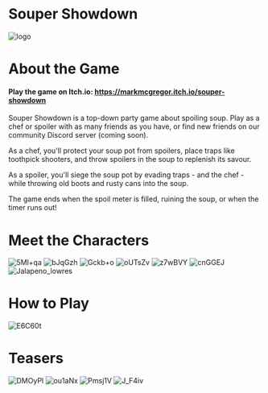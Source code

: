 # Souper Showdown
![logo](https://user-images.githubusercontent.com/20271000/164370595-356c7322-f7e1-42b2-ac92-65993e272f3b.png)

# About the Game
#### Play the game on Itch.io: https://markmcgregor.itch.io/souper-showdown
Souper Showdown is a top-down party game about spoiling soup. Play as a chef or spoiler with as many friends as you have, or find new friends on our community Discord server (coming soon).

As a chef, you'll protect your soup pot from spoilers, place traps like toothpick shooters, and throw spoilers in the soup to replenish its savour.

As a spoiler, you'll siege the soup pot by evading traps - and the chef - while throwing old boots and rusty cans into the soup.

The game ends when the spoil meter is filled, ruining the soup, or when the timer runs out!

# Meet the Characters
![5Ml+qa](https://user-images.githubusercontent.com/60266939/164296743-1e58220a-2602-4443-9096-55bc66c5c4ad.gif)
![bJqGzh](https://user-images.githubusercontent.com/60266939/164296760-48b5c07e-adba-4121-81cc-0a8025ee9d3f.gif)
![Gckb+o](https://user-images.githubusercontent.com/60266939/164297031-92761f42-2f04-4d96-8a65-fb48d131f733.gif)
![oUTsZv](https://user-images.githubusercontent.com/60266939/164297044-1e940deb-d50d-4b61-84d2-7e1298716577.gif)
![z7wBVY](https://user-images.githubusercontent.com/60266939/164297054-150773f3-5eb5-4696-8502-c462be7705b4.gif)
![cnGGEJ](https://user-images.githubusercontent.com/60266939/164297060-c5c8789a-9b2c-4ba0-b8f1-88a85eea47d5.gif)
![Jalapeno_lowres](https://user-images.githubusercontent.com/20271000/164372525-9ee7bd99-b303-41b0-af7e-6a8a527378f0.gif)

# How to Play
![E6C60t](https://user-images.githubusercontent.com/60266939/164296199-1548e905-d564-4d9e-b464-6e5c7b2d6558.png)

# Teasers
![DMOyPl](https://user-images.githubusercontent.com/60266939/164296335-85353c0c-2c92-4626-8b8f-92dd95f224de.png)
![ou1aNx](https://user-images.githubusercontent.com/60266939/164296347-a1baeea4-c466-48d5-a88e-50b5bfbda002.gif)
![Pmsj1V](https://user-images.githubusercontent.com/60266939/164296368-76d01949-a4db-4711-be12-05aa09eca879.gif)
![J_F4iv](https://user-images.githubusercontent.com/60266939/164296395-12f69515-220b-4c0a-a7b0-ed4ef9b668b9.gif)
